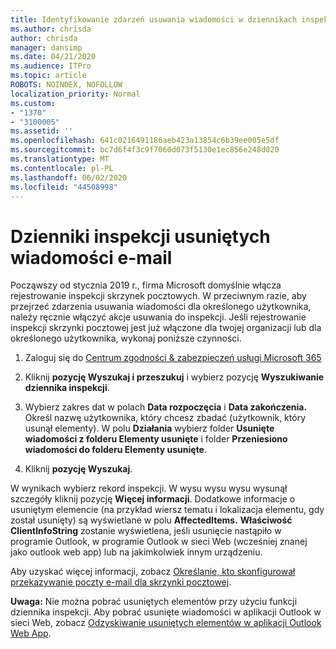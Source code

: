 ```yaml
---
title: Identyfikowanie zdarzeń usuwania wiadomości w dziennikach inspekcji
ms.author: chrisda
author: chrisda
manager: dansimp
ms.date: 04/21/2020
ms.audience: ITPro
ms.topic: article
ROBOTS: NOINDEX, NOFOLLOW
localization_priority: Normal
ms.custom:
- "1370"
- "3100005"
ms.assetid: ''
ms.openlocfilehash: 641c0216491186aeb423a13854c6b39ee005e5df
ms.sourcegitcommit: bc7d6f4f3c9f7060d073f5130e1ec856e248d020
ms.translationtype: MT
ms.contentlocale: pl-PL
ms.lasthandoff: 06/02/2020
ms.locfileid: "44508998"
---
```

# <a name="audit-logs-for-deleted-email-messages"></a>Dzienniki inspekcji usuniętych wiadomości e-mail

Począwszy od stycznia 2019 r., firma Microsoft domyślnie włącza rejestrowanie inspekcji skrzynek pocztowych. W przeciwnym razie, aby przejrzeć zdarzenia usuwania wiadomości dla określonego użytkownika, należy ręcznie włączyć akcje usuwania do inspekcji. Jeśli rejestrowanie inspekcji skrzynki pocztowej jest już włączone dla twojej organizacji lub dla określonego użytkownika, wykonaj poniższe czynności.

1. Zaloguj się do [Centrum zgodności & zabezpieczeń usługi Microsoft 365](https://protection.office.com/)

2. Kliknij **pozycję Wyszukaj i przeszukuj** i wybierz pozycję **Wyszukiwanie dziennika inspekcji**.

3. Wybierz zakres dat w polach **Data rozpoczęcia** i **Data zakończenia.** Określ nazwę użytkownika, który chcesz zbadać (użytkownik, który usunął elementy). W polu **Działania** wybierz folder **Usunięte wiadomości z folderu Elementy usunięte** i folder **Przeniesiono wiadomości do folderu Elementy usunięte**.

4. Kliknij **pozycję Wyszukaj**.

W wynikach wybierz rekord inspekcji. W wysu wysu wysu wysunął szczegóły kliknij pozycję **Więcej informacji**. Dodatkowe informacje o usuniętym elemencie (na przykład wiersz tematu i lokalizacja elementu, gdy został usunięty) są wyświetlane w polu **AffectedItems.** **Właściwość ClientInfoString** zostanie wyświetlena, jeśli usunięcie nastąpiło w programie Outlook, w programie Outlook w sieci Web (wcześniej znanej jako outlook web app) lub na jakimkolwiek innym urządzeniu.

Aby uzyskać więcej informacji, zobacz [Określanie, kto skonfigurował przekazywanie poczty e-mail dla skrzynki pocztowej](https://docs.microsoft.com/microsoft-365/compliance/auditing-troubleshooting-scenarios#determine-if-a-user-deleted-email-items).

**Uwaga:** Nie można pobrać usuniętych elementów przy użyciu funkcji dziennika inspekcji. Aby pobrać usunięte wiadomości w aplikacji Outlook w sieci Web, zobacz [Odzyskiwanie usuniętych elementów w aplikacji Outlook Web App](https://support.office.com/article/C3D8FC15-EEEF-4F1C-81DF-E27964B7EDD4).
